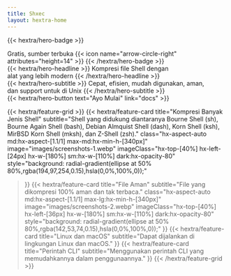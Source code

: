 ```yaml
---
title: Shxec
layout: hextra-home
---
```


{{< hextra/hero-badge >}}
  <div class="hx-w-2 hx-h-2 hx-rounded-full hx-bg-primary-400"></div>
  <span>Gratis, sumber terbuka</span>
  {{< icon name="arrow-circle-right" attributes="height=14" >}}
{{< /hextra/hero-badge >}}

<div class="hx-mt-6 hx-mb-6">
{{< hextra/hero-headline >}}
  Kompresi file Shell dengan&nbsp;<br class="sm:hx-block hx-hidden" />alat yang lebih modern
{{< /hextra/hero-headline >}}
</div>

<div class="hx-mb-12">
{{< hextra/hero-subtitle >}}
  Cepat, efisien, mudah digunakan, aman,&nbsp;<br class="sm:hx-block hx-hidden" />dan support untuk di Unix
{{< /hextra/hero-subtitle >}}
</div>

<div class="hx-mb-6">
{{< hextra/hero-button text="Ayo Mulai" link="docs" >}}
</div>

<div class="hx-mt-6"></div>

{{< hextra/feature-grid >}}
  {{< hextra/feature-card
    title="Kompresi Banyak Jenis Shell"
    subtitle="Shell yang didukung diantaranya Bourne Shell (sh), Bourne Again Shell (bash), Debian Almquist Shell (dash), Korn Shell (ksh), MirBSD Korn Shell (mksh), dan Z-Shell (zsh)."
    class="hx-aspect-auto md:hx-aspect-[1.1/1] max-md:hx-min-h-[340px]"
    image="images/screenshots-1.webp"
    imageClass="hx-top-[40%] hx-left-[24px] hx-w-[180%] sm:hx-w-[110%] dark:hx-opacity-80"
    style="background: radial-gradient(ellipse at 50% 80%,rgba(194,97,254,0.15),hsla(0,0%,100%,0));"
  >}}
  {{< hextra/feature-card
    title="File Aman"
    subtitle="File yang dikompresi 100% aman dan tak terbaca."
    class="hx-aspect-auto md:hx-aspect-[1.1/1] max-lg:hx-min-h-[340px]"
    image="images/screenshots-2.webp"
    imageClass="hx-top-[40%] hx-left-[36px] hx-w-[180%] sm:hx-w-[110%] dark:hx-opacity-80"
    style="background: radial-gradient(ellipse at 50% 80%,rgba(142,53,74,0.15),hsla(0,0%,100%,0));"
  >}}
  {{< hextra/feature-card
    title="Linux dan macOS"
    subtitle="Dapat dijalankan di lingkungan Linux dan macOS."
  >}}
  {{< hextra/feature-card
    title="Perintah CLI"
    subtitle="Menggunakan perintah CLI yang memudahkannya dalam penggunaannya."
  >}}
{{< /hextra/feature-grid >}}

</div>
